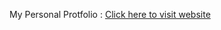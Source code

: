 My Personal Protfolio : <a href="https://saisrikanth18.github.io/Personal_Portfolio" >Click here to visit website<a>
